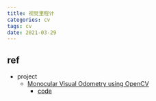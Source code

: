 ```yaml
---
title: 视觉里程计
categories: cv
tags: cv
date: 2021-03-29
---
```


## ref

- project
    - [Monocular Visual Odometry using OpenCV](https://avisingh599.github.io/vision/monocular-vo/#fnref:1)
        - [code](https://github.com/avisingh599/mono-vo)